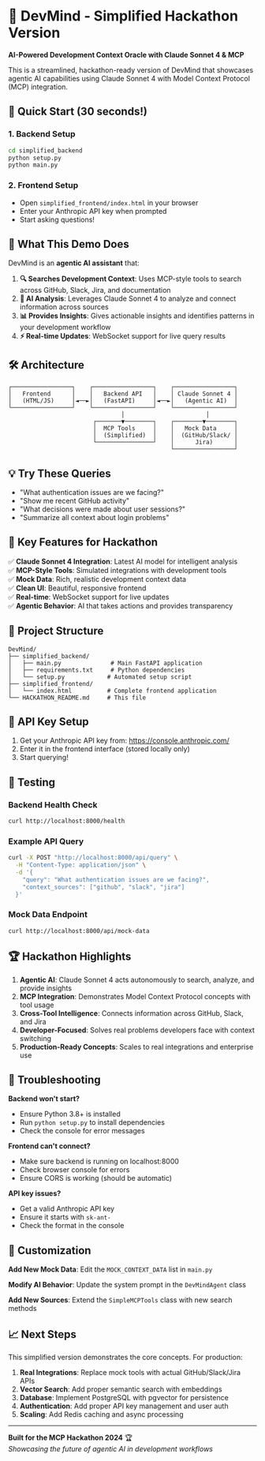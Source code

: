 # 🧠 DevMind - Simplified Hackathon Version

**AI-Powered Development Context Oracle with Claude Sonnet 4 & MCP**

This is a streamlined, hackathon-ready version of DevMind that showcases agentic AI capabilities using Claude Sonnet 4 with Model Context Protocol (MCP) integration.

## 🚀 Quick Start (30 seconds!)

### 1. Backend Setup
```bash
cd simplified_backend
python setup.py
python main.py
```

### 2. Frontend Setup
- Open `simplified_frontend/index.html` in your browser
- Enter your Anthropic API key when prompted
- Start asking questions!

## 🎯 What This Demo Does

DevMind is an **agentic AI assistant** that:

1. **🔍 Searches Development Context**: Uses MCP-style tools to search across GitHub, Slack, Jira, and documentation
2. **🧠 AI Analysis**: Leverages Claude Sonnet 4 to analyze and connect information across sources
3. **📊 Provides Insights**: Gives actionable insights and identifies patterns in your development workflow
4. **⚡ Real-time Updates**: WebSocket support for live query results

## 🛠️ Architecture

```
┌─────────────────┐    ┌─────────────────┐    ┌─────────────────┐
│   Frontend      │    │   Backend API   │    │ Claude Sonnet 4 │
│   (HTML/JS)     │◄──►│   (FastAPI)     │◄──►│   (Agentic AI)  │
└─────────────────┘    └─────────────────┘    └─────────────────┘
                                │                       │
                        ┌───────▼────────┐    ┌────────▼────────┐
                        │  MCP Tools     │    │   Mock Data     │
                        │  (Simplified)  │    │  (GitHub/Slack/ │
                        └────────────────┘    │      Jira)      │
                                              └─────────────────┘
```

## 💡 Try These Queries

- "What authentication issues are we facing?"
- "Show me recent GitHub activity"  
- "What decisions were made about user sessions?"
- "Summarize all context about login problems"

## 🔧 Key Features for Hackathon

✅ **Claude Sonnet 4 Integration**: Latest AI model for intelligent analysis  
✅ **MCP-Style Tools**: Simulated integrations with development tools  
✅ **Mock Data**: Rich, realistic development context data  
✅ **Clean UI**: Beautiful, responsive frontend  
✅ **Real-time**: WebSocket support for live updates  
✅ **Agentic Behavior**: AI that takes actions and provides transparency  

## 📁 Project Structure

```
DevMind/
├── simplified_backend/
│   ├── main.py              # Main FastAPI application
│   ├── requirements.txt     # Python dependencies
│   └── setup.py            # Automated setup script
├── simplified_frontend/
│   └── index.html          # Complete frontend application
└── HACKATHON_README.md     # This file
```

## 🔑 API Key Setup

1. Get your Anthropic API key from: https://console.anthropic.com/
2. Enter it in the frontend interface (stored locally only)
3. Start querying!

## 🧪 Testing

### Backend Health Check
```bash
curl http://localhost:8000/health
```

### Example API Query
```bash
curl -X POST "http://localhost:8000/api/query" \
  -H "Content-Type: application/json" \
  -d '{
    "query": "What authentication issues are we facing?",
    "context_sources": ["github", "slack", "jira"]
  }'
```

### Mock Data Endpoint
```bash
curl http://localhost:8000/api/mock-data
```

## 🏆 Hackathon Highlights

1. **Agentic AI**: Claude Sonnet 4 acts autonomously to search, analyze, and provide insights
2. **MCP Integration**: Demonstrates Model Context Protocol concepts with tool usage
3. **Cross-Tool Intelligence**: Connects information across GitHub, Slack, and Jira
4. **Developer-Focused**: Solves real problems developers face with context switching
5. **Production-Ready Concepts**: Scales to real integrations and enterprise use

## 🐛 Troubleshooting

**Backend won't start?**
- Ensure Python 3.8+ is installed
- Run `python setup.py` to install dependencies
- Check the console for error messages

**Frontend can't connect?**
- Make sure backend is running on localhost:8000
- Check browser console for errors
- Ensure CORS is working (should be automatic)

**API key issues?**
- Get a valid Anthropic API key
- Ensure it starts with `sk-ant-`
- Check the format in the console

## 🎨 Customization

**Add New Mock Data**: Edit the `MOCK_CONTEXT_DATA` list in `main.py`

**Modify AI Behavior**: Update the system prompt in the `DevMindAgent` class

**Add New Sources**: Extend the `SimpleMCPTools` class with new search methods

## 📈 Next Steps

This simplified version demonstrates the core concepts. For production:

1. **Real Integrations**: Replace mock tools with actual GitHub/Slack/Jira APIs
2. **Vector Search**: Add proper semantic search with embeddings
3. **Database**: Implement PostgreSQL with pgvector for persistence  
4. **Authentication**: Add proper API key management and user auth
5. **Scaling**: Add Redis caching and async processing

---

**Built for the MCP Hackathon 2024** 🏆  
*Showcasing the future of agentic AI in development workflows*
